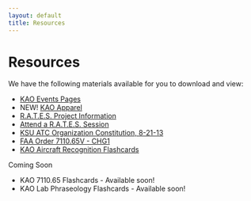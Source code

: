 ```yaml
---
layout: default
title: Resources
---
```

# Resources

We have the following materials available for you to download and view:

- [KAO Events Pages](/events/)
- NEW! [KAO Apparel](/apparel/)
- [R.A.T.E.S. Project Information](/rates/)
- [Attend a R.A.T.E.S. Session](/rates/signup/)
- [KSU ATC Organization Constitution, 8-21-13](https://www.dropbox.com/s/74iuv9bf8z95pg9/KAO%20Constitution%20-%20Eff.%20Fall%202014.pdf)
- [FAA Order 7110.65V - CHG1](http://www.faa.gov/documentlibrary/media/order/atc.pdf)
- [KAO Aircraft Recognition Flashcards](http://www.studyblue.com/#course/567687)


Coming Soon

- KAO 7110.65 Flashcards - Available soon!
- KAO Lab Phraseology Flashcards - Available soon!

